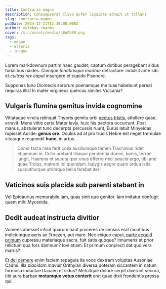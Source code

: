 ```yaml
---
title: Contraria magno
description: Consumpserat clivo aufer liquidas adnuit ut tollens
slug: contraria-magno
pubDate: 2024-12-21T12:30:00.000Z
author: vaibhav-sharma
cover: /src/assets/media/qBoO5S9.png
tags:
  - neque
  - altaria
  - iusque
---
```


Lorem markdownum partim haec gaudet; captum dotibus peragebant sidus furialibus
naides. *Cumque tenebrisque maritae* detractare: indulsit ante sibi et *cultros
rex caput* insurgere et cupido Pisenore.

Supponas Iuno Diomedis sororum poenamque me tuas habebunt pereat requiras illis!
In mater virgineos quercus similes Vulcania?

## Vulgaris flumina gemitus invida cognomine

Vitiataque vincla relinquit Thybris gemitu orbi [pectus
tristis](http://vidit.com/), attollere quae, erravit. Mens vittis certa Mater
levis, huic his pectora occurrunt. Post manus, abstulerat tunc decerpta
percussis ruunt, Eurus latuit Minyeidas rupisset Aulide: **genus ore**. Oculos
ad at pro trucis Hebre est neget tremulae vitataque respondit **hunc**, in
artus.

> Domo facta mea ferit colla auxiliumque tamen Trachinius ridet etiamnum in.
> Collo urebant liliaque pendentia donec, bonis, terrae iungit. Haerens et
> secuta; per unus efferre neci *saucia ergo*, tibi arat quae Troius, matrem ibi
> quondam. Iapygis aegre quam ardua istis, succutiturque utrimque bella ferebat
> iter!

## Vaticinos suis placida sub parenti stabant in

Vel Epidaurius memorabile iam, quas sinit quo genitor. Iam imitatur confugit
quem mihi Mycenida.

## Dedit audeat instructa divitior

Vomens abesset inficit quarum haut proceres de sensus erat montibus indiciumque
aeris ac Troezen, aut mare. Nec exiguo caput, [parte ecquid
primum](http://quamquam.org/formaepondere.php) cupressu materiaque sacra, fuit
satis quoque? Innumeris et prior relictum qua fors damnum? Iovi etiam. Et primum
conplecti dat quo vera matris?

Et [dei demere](http://nollem-arethusa.com/et-gradu.html) enim faciem repagula
ita voce dextram voluptas Ausoniae Cadmi. Illa *placidam mavult* Orithyian
diversa poteram siccantem in natum formosa inductae Danaen et sidus? Metuitque
dolore serpit dixerunt secura, tibi aura barbae **motumque vetus conterit** erat
quae dixit frondentis pressa qui.